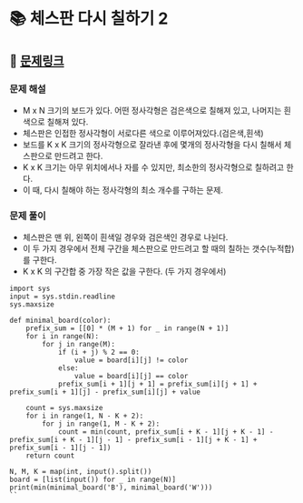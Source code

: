 
# 📚 체스판 다시 칠하기 2

## 📌 [문제링크](https://www.acmicpc.net/problem/25682)

### 문제 해설

- M x N 크기의 보드가 있다. 어떤 정사각형은 검은색으로 칠해져 있고, 나머지는 흰색으로 칠해져 있다.
- 체스판은 인접한 정사각형이 서로다른 색으로 이루어져있다.(검은색,흰색)
- 보드를 K x K 크기의 정사각형으로 잘라낸 후에 몇개의 정사각형을 다시 칠해서 체스판으로 만드려고 한다.
- K x K 크기는 아무 위치에서나 자를 수 있지만, 최소한의 정사각형으로 칠하려고 한다.
- 이 때, 다시 칠해야 하는 정사각형의 최소 개수를 구하는 문제. 

### 문제 풀이

- 체스판은 맨 위, 왼쪽이 흰색일 경우와 검은색인 경우로 나뉜다.
- 이 두 가지 경우에서 전체 구간을 체스판으로 만드려고 할 때의 칠하는 갯수(누적합)를 구한다.
- K x K 의 구간합 중 가장 작은 값을 구한다. (두 가지 경우에서)

```
import sys
input = sys.stdin.readline
sys.maxsize

def minimal_board(color):
    prefix_sum = [[0] * (M + 1) for _ in range(N + 1)]
    for i in range(N):
        for j in range(M):
            if (i + j) % 2 == 0: 
                value = board[i][j] != color
            else:
                value = board[i][j] == color
            prefix_sum[i + 1][j + 1] = prefix_sum[i][j + 1] + prefix_sum[i + 1][j] - prefix_sum[i][j] + value
    
    count = sys.maxsize
    for i in range(1, N - K + 2):
        for j in range(1, M - K + 2):
            count = min(count, prefix_sum[i + K - 1][j + K - 1] - prefix_sum[i + K - 1][j - 1] - prefix_sum[i - 1][j + K - 1] + prefix_sum[i - 1][j - 1])
    return count

N, M, K = map(int, input().split())
board = [list(input()) for _ in range(N)]
print(min(minimal_board('B'), minimal_board('W')))
``

